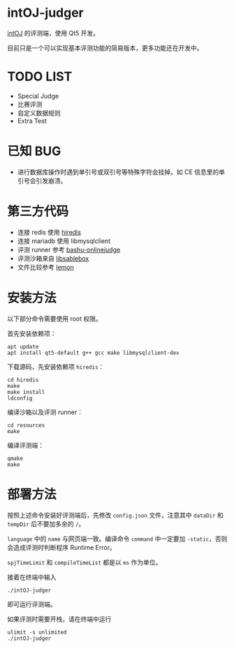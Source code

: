 # intOJ-judger
[intOJ](https://github.com/intoj/intoj) 的评测端，使用 Qt5 开发。

目前只是一个可以实现基本评测功能的简易版本，更多功能还在开发中。

# TODO LIST
- Special Judge
- 比赛评测
- 自定义数据规则
- Extra Test

# 已知 BUG
- 进行数据库操作时遇到单引号或双引号等特殊字符会挂掉。如 CE 信息里的单引号会引发崩溃。

# 第三方代码

- 连接 redis 使用 [hiredis](https://github.com/redis/hiredis)
- 连接 mariadb 使用 libmysqlclient
- 评测 runner 参考 [bashu-onlinejudge](https://github.com/z4yx/bashu-onlinejudge)
- 评测沙箱来自 [libsablebox](https://github.com/yangzhixuan/libsablebox)
- 文件比较参考 [lemon](https://github.com/Dust1404/Project_LemonPlus)

# 安装方法

以下部分命令需要使用 root 权限。

首先安装依赖项：
```
apt update
apt install qt5-default g++ gcc make libmysqlclient-dev
```

下载源码，先安装依赖项 `hiredis`：
```
cd hiredis
make
make install
ldconfig
```

编译沙箱以及评测 runner：
```
cd resources
make
```

编译评测端：
```
qmake
make
```

# 部署方法

按照上述命令安装好评测端后，先修改 `config.json` 文件，注意其中 `dataDir` 和 `tempDir` 后不要加多余的 `/`。

`language` 中的 `name` 与网页端一致。编译命令 `command` 中一定要加 `-static`，否则会造成评测时判断程序 Runtime Error。

`spjTimeLimit` 和 `compileTimeList` 都是以 `ms` 作为单位。

接着在终端中输入
```
./intOJ-judger
```

即可运行评测端。

如果评测时需要开栈，请在终端中运行
```
ulimit -s unlimited
./intOJ-judger
```